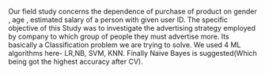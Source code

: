 Our field study concerns the dependence of purchase of product on gender , age , estimated salary of a person with given user ID. 
The specific objective of this Study was to investigate the advertising strategy employed by company to which group of people they must advertise more.
Its basically a Classification problem we are trying to solve.
We used 4 ML algorithms here- LR,NB, SVM, KNN.
Finally Naive Bayes is suggested(Which being got the highest accuracy after CV).
